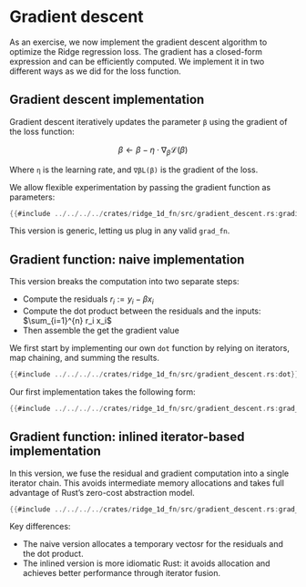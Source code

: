 # Gradient descent

As an exercise, we now implement the gradient descent algorithm to optimize the Ridge regression loss. The gradient has a closed-form expression and can be efficiently computed. We implement it in two different ways as we did for the loss function.
## Gradient descent implementation

Gradient descent iteratively updates the parameter `β` using the gradient of the loss function:

$$
\beta \leftarrow \beta - \eta \cdot \nabla_\beta \mathcal{L}(\beta)
$$

Where `η` is the learning rate, and `∇βL(β)` is the gradient of the loss.

We allow flexible experimentation by passing the gradient function as parameters:

```rust
{{#include ../../../../crates/ridge_1d_fn/src/gradient_descent.rs:gradient_descent_estimator}}
```

This version is generic, letting us plug in any valid `grad_fn`.

## Gradient function: naive implementation

This version breaks the computation into two separate steps:  
* Compute the residuals $r_i := y_i - \beta x_i$
* Compute the dot product between the residuals and the inputs: $\sum_{i=1}^{n} r_i x_i$
* Then assemble the get the gradient value

We first start by implementing our own `dot` function by relying on iterators, map chaining, and summing the results.

```rust
{{#include ../../../../crates/ridge_1d_fn/src/gradient_descent.rs:dot}}
```

Our first implementation takes the following form:


```rust
{{#include ../../../../crates/ridge_1d_fn/src/gradient_descent.rs:grad_loss_function_naive}}
```

## Gradient function: inlined iterator-based implementation
In this version, we fuse the residual and gradient computation into a single iterator chain. This avoids intermediate memory allocations and takes full advantage of Rust’s zero-cost abstraction model.

```rust
{{#include ../../../../crates/ridge_1d_fn/src/gradient_descent.rs:grad_loss_function_inline}}
```

Key differences:
* The naive version allocates a temporary vectosr for the residuals and the dot product.
* The inlined version is more idiomatic Rust: it avoids allocation and achieves better performance through iterator fusion.
